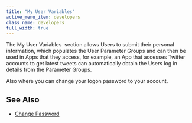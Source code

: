 ```yaml
---
title: "My User Variables"
active_menu_item: developers
class_name: developers
full_width: true
---
```



The My User Variables  section allows Users to submit their personal information, which populates the User Parameter Groups and can then be used in Apps that they access, for example, an App that accesses Twitter accounts to get latest tweets can automatically obtain the Users log in details from the Parameter Groups.

Also where you can change your logon password to your account.

## See Also

 - [Change Password](/developers/documentation/product-guide/account-management/change-password)

